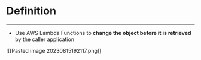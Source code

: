 # Definition
---

* Use AWS Lambda Functions to **change the object before it is retrieved** by the caller application

![[Pasted image 20230815192117.png]]